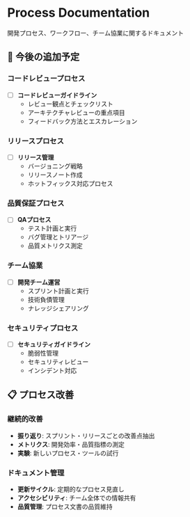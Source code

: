 # Process Documentation

開発プロセス、ワークフロー、チーム協業に関するドキュメント

## 🚀 今後の追加予定

### コードレビュープロセス
- [ ] **コードレビューガイドライン**
  - レビュー観点とチェックリスト
  - アーキテクチャレビューの重点項目
  - フィードバック方法とエスカレーション

### リリースプロセス
- [ ] **リリース管理**
  - バージョニング戦略
  - リリースノート作成
  - ホットフィックス対応プロセス

### 品質保証プロセス
- [ ] **QAプロセス**
  - テスト計画と実行
  - バグ管理とトリアージ
  - 品質メトリクス測定

### チーム協業
- [ ] **開発チーム運営**
  - スプリント計画と実行
  - 技術負債管理
  - ナレッジシェアリング

### セキュリティプロセス
- [ ] **セキュリティガイドライン**
  - 脆弱性管理
  - セキュリティレビュー
  - インシデント対応

## 📋 プロセス改善

### 継続的改善
- **振り返り**: スプリント・リリースごとの改善点抽出
- **メトリクス**: 開発効率・品質指標の測定
- **実験**: 新しいプロセス・ツールの試行

### ドキュメント管理
- **更新サイクル**: 定期的なプロセス見直し
- **アクセシビリティ**: チーム全体での情報共有
- **品質管理**: プロセス文書の品質維持